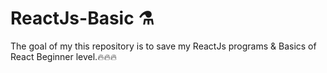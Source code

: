 # ReactJs-Basic ⚗
The goal of my this repository is to save my ReactJs programs & Basics of React Beginner level.🔥🔥🔥
